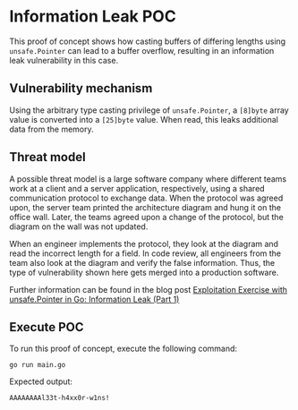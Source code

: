 # Information Leak POC

This proof of concept shows how casting buffers of differing lengths using `unsafe.Pointer` can lead to
a buffer overflow, resulting in an information leak vulnerability in this case.


## Vulnerability mechanism

Using the arbitrary type casting privilege of `unsafe.Pointer`, a `[8]byte` array value is converted into
a `[25]byte` value. When read, this leaks additional data from the memory.


## Threat model

A possible threat model is a large software company where different teams work at a client and a server
application, respectively, using a shared communication protocol to exchange data. When the protocol was
agreed upon, the server team printed the architecture diagram and hung it on the office wall. Later,
the teams agreed upon a change of the protocol, but the diagram on the wall was not updated.

When an engineer implements the protocol, they look at the diagram and read the incorrect length for a
field. In code review, all engineers from the team also look at the diagram and verify the false
information. Thus, the type of vulnerability shown here gets merged into a production software.

Further information can be found in the blog post [Exploitation Exercise with unsafe.Pointer in Go: Information Leak (Part 1)](https://dev.to/jlauinger/exploitation-exercise-with-unsafe-pointer-in-go-information-leak-part-1-1kga)


## Execute POC

To run this proof of concept, execute the following command:

```
go run main.go
```

Expected output:

```
AAAAAAAAl33t-h4xx0r-w1ns!
```

